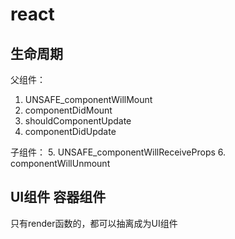 # react 

## 生命周期

父组件：
1. UNSAFE_componentWillMount
2. componentDidMount
3. shouldComponentUpdate
4. componentDidUpdate

子组件：
5. UNSAFE_componentWillReceiveProps
6. componentWillUnmount


## UI组件 容器组件

只有render函数的，都可以抽离成为UI组件


